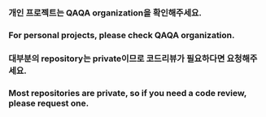 ### 개인 프로젝트는 QAQA organization을 확인해주세요.
### For personal projects, please check QAQA organization.

### 대부분의 repository는 private이므로 코드리뷰가 필요하다면 요청해주세요.
### Most repositories are private, so if you need a code review, please request one.
